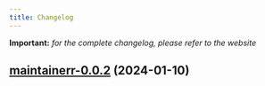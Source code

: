 ```yaml
---
title: Changelog
---
```


**Important:**
*for the complete changelog, please refer to the website*





## [maintainerr-0.0.2](https://github.com/truecharts/charts/compare/maintainerr-0.0.1...maintainerr-0.0.2) (2024-01-10)